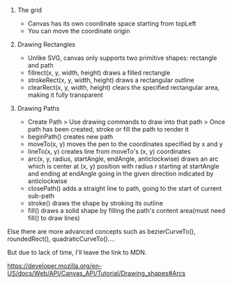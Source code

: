 1. The grid
   - Canvas has its own coordinate space starting from topLeft
   - You can move the coordinate origin 


2. Drawing Rectangles
   - Unlike SVG, canvas only supports two primitive shapes: rectangle and path
   - fillrect(x, y, width, height) draws a filled rectangle
   - strokeRect(x, y, width, height) draws a rectangular outline
   - clearRect(x, y, width, height) clears the specified rectangular area, making it fully transparent

3. Drawing Paths
   - Create Path > Use drawing commands to draw into that path > Once path has been created, stroke or fill the path to render it
   - beginPath() creates new path
   - moveTo(x, y) moves the pen to the coordinates specified by x and y
   - lineTo(x, y) creates line from moveTo's (x, y) coordinates
   - arc(x, y, radius, startAngle, endAngle, anticlockwise) draws an arc which is center at (x, y) position with radius r starting at startAngle and ending at endAngle going in the given direction indicated by anticlockwise
   - closePath() adds a straight line to path, going to the start of current sub-path
   - stroke() draws the shape by stroking its outline
   - fill() draws a solid shape by filling the path's content area(must need fill() to draw lines)


Else there are more advanced concepts such as bezierCurveTo(), roundedRect(), quadraticCurveTo().... 

But due to lack of time, I'll leave the link to MDN.

https://developer.mozilla.org/en-US/docs/Web/API/Canvas_API/Tutorial/Drawing_shapes#Arcs

